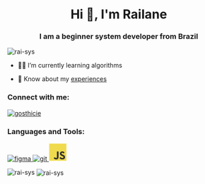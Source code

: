 

<!--
**Rai-sys/Rai-sys** is a ✨ _special_ ✨ repository because its `README.md` (this file) appears on your GitHub profile.

Here are some ideas to get you started:

- 🔭 I’m currently working on ...
- 🌱 I’m currently learning ...
- 👯 I’m looking to collaborate on ...
- 🤔 I’m looking for help with ...
- 💬 Ask me about ...
- 📫 How to reach me: ...
- 😄 Pronouns: ...
- ⚡ Fun fact: ...
-->
<h1 align="center">Hi 🌷, I'm Railane</h1>
<h3 align="center">I am a beginner system developer from Brazil</h3>

<p align="left"> <img src="https://komarev.com/ghpvc/?username=rai-sys&label=Profile%20views&color=0e75b6&style=flat" alt="rai-sys" /> </p>

- 👩‍💻 I’m currently learning algorithms

- 📄 Know about my [experiences](https://www.credly.com/badges/b50106a8-0813-402f-a463-5b97d5d29f85/public_url)

<h3 align="left">Connect with me:</h3>
<p align="left">
<a href="https://instagram.com/gosthicie" target="blank"><img align="center" src="https://raw.githubusercontent.com/rahuldkjain/github-profile-readme-generator/master/src/images/icons/Social/instagram.svg" alt="gosthicie" height="30" width="40" /></a>
</p>

<h3 align="left">Languages and Tools:</h3>
<p align="left"> <a href="https://www.figma.com/" target="_blank" rel="noreferrer"> <img src="https://www.vectorlogo.zone/logos/figma/figma-icon.svg" alt="figma" width="40" height="40"/> </a> <a href="https://git-scm.com/" target="_blank" rel="noreferrer"> <img src="https://www.vectorlogo.zone/logos/git-scm/git-scm-icon.svg" alt="git" width="40" height="40"/> </a> <a href="https://developer.mozilla.org/en-US/docs/Web/JavaScript" target="_blank" rel="noreferrer"> <img src="https://raw.githubusercontent.com/devicons/devicon/master/icons/javascript/javascript-original.svg" alt="javascript" width="40" height="40"/> </a> </p>

<p><img align="left" src="https://github-readme-stats.vercel.app/api/top-langs?username=rai-sys&show_icons=true&locale=en&layout=compact" alt="rai-sys" /></p>

<p>&nbsp;<img align="center" src="https://github-readme-stats.vercel.app/api?username=rai-sys&show_icons=true&locale=en" alt="rai-sys" /></p>
